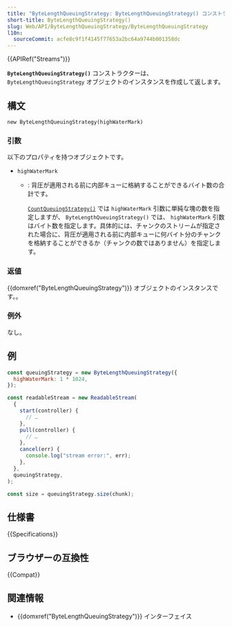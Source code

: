 ```yaml
---
title: "ByteLengthQueuingStrategy: ByteLengthQueuingStrategy() コンストラクター"
short-title: ByteLengthQueuingStrategy()
slug: Web/API/ByteLengthQueuingStrategy/ByteLengthQueuingStrategy
l10n:
  sourceCommit: acfe8c9f1f4145f77653a2bc64a9744b001358dc
---
```


{{APIRef("Streams")}}

**`ByteLengthQueuingStrategy()`** コンストラクターは、`ByteLengthQueuingStrategy` オブジェクトのインスタンスを作成して返します。

## 構文

```js-nolint
new ByteLengthQueuingStrategy(highWaterMark)
```

### 引数

以下のプロパティを持つオブジェクトです。

- `highWaterMark`

  - : 背圧が適用される前に内部キューに格納することができるバイト数の合計です。

    [`CountQueuingStrategy()`](/ja/docs/Web/API/CountQueuingStrategy/CountQueuingStrategy) では `highWaterMark` 引数に単純な塊の数を指定しますが、 `ByteLengthQueuingStrategy()` では、 `highWaterMark` 引数はバイト数を指定します。具体的には、チャンクのストリームが指定された場合に、背圧が適用される前に内部キューに何バイト分のチャンクを格納することができるか（チャンクの数ではありません）を指定します。

### 返値

{{domxref("ByteLengthQueuingStrategy")}} オブジェクトのインスタンスです。。

### 例外

なし。

## 例

```js
const queuingStrategy = new ByteLengthQueuingStrategy({
  highWaterMark: 1 * 1024,
});

const readableStream = new ReadableStream(
  {
    start(controller) {
      // …
    },
    pull(controller) {
      // …
    },
    cancel(err) {
      console.log("stream error:", err);
    },
  },
  queuingStrategy,
);

const size = queuingStrategy.size(chunk);
```

## 仕様書

{{Specifications}}

## ブラウザーの互換性

{{Compat}}

## 関連情報

- {{domxref("ByteLengthQueuingStrategy")}} インターフェイス
